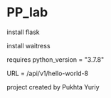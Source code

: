 # PP_lab

install flask

install waitress

requires
python_version = "3.7.8"

URL = /api/v1/hello-world-8

project created by Pukhta Yuriy
